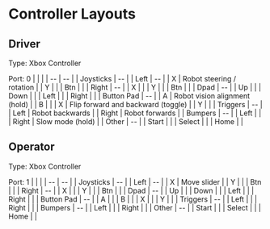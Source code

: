 # Controller Layouts
## Driver
Type: Xbox Controller

Port: 0
|  |  |
| -- | -- |
| Joysticks | -- |
| Left | -- |
| X | Robot steering / rotation |
| Y |  |
| Btn |  |
| Right | -- |
| X |  |
| Y |  |
| Btn |  |
| Dpad | -- |
| Up |  |
| Down |  |
| Left |  |
| Right |  |
| Button Pad | -- |
| A | Robot vision alignment (hold) |
| B |  |
| X | Flip forward and backward (toggle) |
| Y |  |
| Triggers | -- |
| Left | Robot backwards |
| Right | Robot forwards |
| Bumpers | -- |
| Left |  |
| Right | Slow mode (hold) |
| Other | -- |
| Start |  |
| Select |  |
| Home |  |
## Operator
Type: Xbox Controller

Port: 1
|  |  |
| -- | -- |
| Joysticks | -- |
| Left | -- |
| X | Move slider |
| Y |  |
| Btn |  |
| Right | -- |
| X |  |
| Y |  |
| Btn |  |
| Dpad | -- |
| Up |  |
| Down |  |
| Left |  |
| Right |  |
| Button Pad | -- |
| A |  |
| B |  |
| X |  |
| Y |  |
| Triggers | -- |
| Left |  |
| Right |  |
| Bumpers | -- |
| Left |  |
| Right |  |
| Other | -- |
| Start |  |
| Select |  |
| Home |  |
